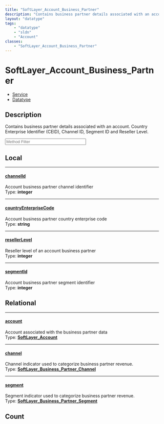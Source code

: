 ```yaml
---
title: "SoftLayer_Account_Business_Partner"
description: "Contains business partner details associated with an account. Country Enterprise Identifier (CEID), Channel ID, Segment... "
layout: "datatype"
tags:
    - "datatype"
    - "sldn"
    - "Account"
classes:
    - "SoftLayer_Account_Business_Partner"
---
```


# SoftLayer_Account_Business_Partner
<div id='service-datatype'>
    <ul id='sldn-reference-tabs'>
    <li id='service'> <a href='/reference/services/SoftLayer_Account_Business_Partner' >Service</a></li>    <li id='datatype'> <a href='/reference/datatypes/SoftLayer_Account_Business_Partner' >Datatype</a></li>
    </ul>
</div>

## Description 
Contains business partner details associated with an account. Country Enterprise Identifier (CEID), Channel ID, Segment ID and Reseller Level. 





<!-- Service Filer BEGIN -->
<div class="view-filters">
        <div class="clearfix">
            <div class="search-input-box">
                <input placeholder="Method Filter" onkeyup="titleSearch(inputId='prop-input', divId='properties', elementClass='prop-row')" 
                    type="text" id="prop-input" value="" size="30" maxlength="128" class="form-text">
            </div>
        </div>
</div>
<!-- Service Filer END -->

<div id="properties" class="content">
<div id="localProperties" class="prop-content" >

## Local
-----
[channelId]: #channelid
#### [channelId]
Account business partner channel identifier   
<span class="type-label">Type: </span>**integer**

-----
[countryEnterpriseCode]: #countryenterprisecode
#### [countryEnterpriseCode]
Account business partner country enterprise code   
<span class="type-label">Type: </span>**string**

-----
[resellerLevel]: #resellerlevel
#### [resellerLevel]
Reseller level of an account business partner   
<span class="type-label">Type: </span>**integer**

-----
[segmentId]: #segmentid
#### [segmentId]
Account business partner segment identifier   
<span class="type-label">Type: </span>**integer**

</div>
<!-- LOCAL PROPERTY END -->

<div id="relationalProperties"  class="prop-content" >

## Relational
-----
[account]: #account
#### [account]
Account associated with the business partner data  
<span class="type-label">Type: </span>**<a href='/reference/datatypes/SoftLayer_Account'>SoftLayer_Account </a>**

-----
[channel]: #channel
#### [channel]
Channel indicator used to categorize business partner revenue.  
<span class="type-label">Type: </span>**<a href='/reference/datatypes/SoftLayer_Business_Partner_Channel'>SoftLayer_Business_Partner_Channel </a>**

-----
[segment]: #segment
#### [segment]
Segment indicator used to categorize business partner revenue.  
<span class="type-label">Type: </span>**<a href='/reference/datatypes/SoftLayer_Business_Partner_Segment'>SoftLayer_Business_Partner_Segment </a>**


## Count
</div>



